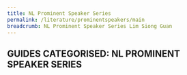 ```yaml
---
title: NL Prominent Speaker Series
permalink: /literature/prominentspeakers/main
breadcrumb: NL Prominent Speaker Series Lim Siong Guan
---
```


## **GUIDES CATEGORISED: NL PROMINENT SPEAKER SERIES**